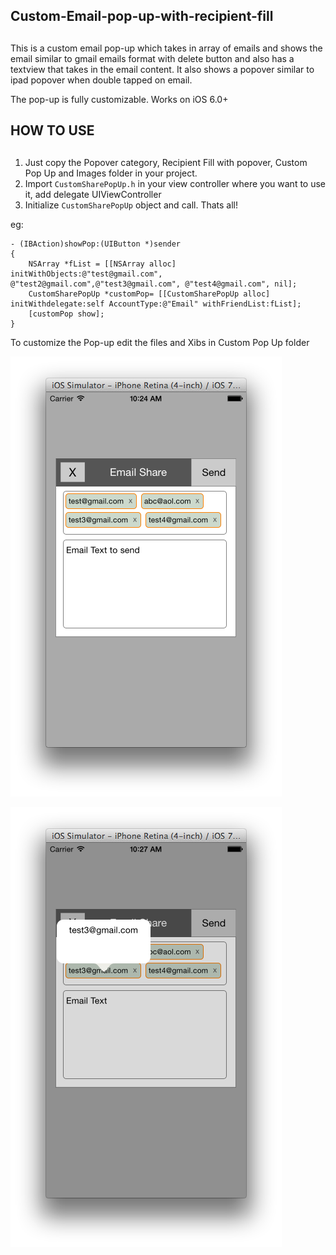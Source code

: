 ## Custom-Email-pop-up-with-recipient-fill
##

This is a custom email pop-up which takes in array of emails and shows
the email similar to gmail emails format with delete button and also has
a textview that takes in the email content. It also shows a popover similar to ipad popover when double tapped on email. 

The pop-up is fully customizable. Works on iOS 6.0+ 

## HOW TO USE
##

1. Just copy the Popover category, Recipient Fill with popover, Custom Pop Up and Images folder in your project.
2. Import `CustomSharePopUp.h` in your view controller where you want to use it, add delegate UIViewController<CustomSharePopUpDelegate>
3. Initialize `CustomSharePopUp` object and call. Thats all!

eg: 

```obj-c
- (IBAction)showPop:(UIButton *)sender
{
    NSArray *fList = [[NSArray alloc] initWithObjects:@"test@gmail.com", @"test2@gmail.com",@"test3@gmail.com", @"test4@gmail.com", nil];
    CustomSharePopUp *customPop= [[CustomSharePopUp alloc] initWithdelegate:self AccountType:@"Email" withFriendList:fList];
    [customPop show];
}
```

To customize the Pop-up edit the files and Xibs in Custom Pop Up folder

![alt tag](https://github.com/feialoh/EmailRecipientFill/blob/master/Screenshot2.png)

![alt tag](https://github.com/feialoh/EmailRecipientFill/blob/master/Screenshot1.png)

